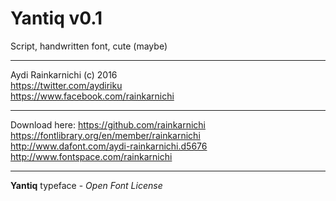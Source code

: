 Yantiq v0.1
===========
Script, handwritten font, cute (maybe)

---

Aydi Rainkarnichi (c) 2016  
https://twitter.com/aydiriku  
https://www.facebook.com/rainkarnichi  

---

Download here:
https://github.com/rainkarnichi  
https://fontlibrary.org/en/member/rainkarnichi  
http://www.dafont.com/aydi-rainkarnichi.d5676  
http://www.fontspace.com/rainkarnichi  

---

**Yantiq** typeface - *Open Font License*